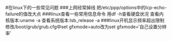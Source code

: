 #在linux下的一些常见问题
###上网经常掉线
    把/etc/ppp/options中的lcp-echo-failure的值改大点
###linux查看一些常用信息命令
    用df -h查看硬盘状况
    查看内核版本:uname -a
    查看系统版本:lsb_release -a
###linux开机显示频率超出限制
   修改/boot/grub/grub.cfg中set gfxmode=auto改为set gfxmode=‘自己设置分辨率’ 
    

